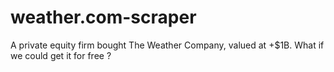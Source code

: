 # weather.com-scraper
A private equity firm bought The Weather Company, valued at +$1B. What if we could get it for free ?
